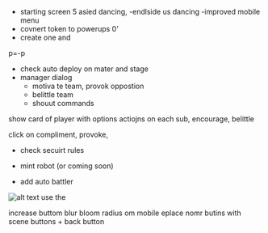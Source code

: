 - starting screen 5 asied dancing, 
-endlside us dancing
-improved mobile menu
- covnert token to powerups 0'
- create one and 


p=-p
- check auto deploy on mater and stage
- manager  dialog
    - motiva te team, provok oppostion
    - belittle team
    - shouut commands

show card of player with options actiojns on each sub, encourage, belittle

click on compliment, provoke, 




- check secuirt rules

- mint robot (or coming soon)

- add auto battler 

![alt text](image.png)
use the


increase buttom blur bloom radius
om mobile eplace nomr butins with scene buttons + back button